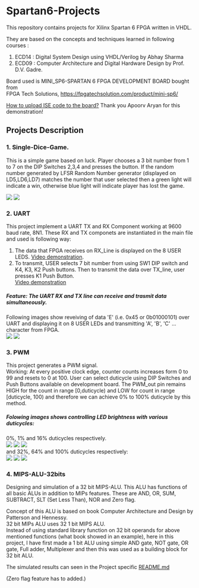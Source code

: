 # Spartan6-Projects

This repository contains projects for Xilinx Spartan 6 FPGA written in VHDL.  

They are based on the concepts and techniques learned in following courses :  
1. ECD14 : Digital System Design using VHDL/Verilog by Abhay Sharma
2. ECD09 : Computer Architecture and Digital Hardware Design by Prof. D.V. Gadre. 

Board used is MINI_SP6-SPARTAN 6 FPGA DEVELOPMENT BOARD bought from  
FPGA Tech Solutions, https://fpgatechsolution.com/product/mini-sp6/

[How to upload ISE code to the board?](https://www.youtube.com/watch?v=ueFb1KmcIBM) Thank you Apoorv Aryan for this demonstration!

## Projects Description 

### 1. Single-Dice-Game. 
This is a simple game based on luck. Player chooses a 3 bit number from 1 to 7 on the DIP Switches 2,3,4 and presses the button. If the random number generated by LFSR Random Number generator (displayed on LD5,LD6,LD7) matches the number that user selected then a green light will indicate a win, otherwise blue light will indicate player has lost the game.

![](https://i.imgur.com/fOJ01yd.jpg)  ![](https://i.imgur.com/eNp2Fle.jpg)

### 2. UART
This project implement a UART TX and RX Component working at 9600 baud rate, 8N1. These RX and TX componets are instantiated in the main file
and used is following way:  
1. The data that FPGA receives on RX_Line is displayed on the 8 USER LEDS.
[Video demonstration](https://www.youtube.com/watch?v=kBL-hSgXtCE).   
2. To transmit, USER selects 7 bit number from using SW1 DIP switch and K4, K3, K2 Push buttons. Then to transmit the data over TX_line, user presses K1 Push Button.  
[Video demonstration](https://www.youtube.com/watch?v=WnD7BVDf550)
##### Feature: The UART RX and TX line can receive and trasmit data simultaneously.   
Following images show reveiving of data 'E' (i.e. 0x45 or 0b01000101) over UART and displaying it on 8 USER LEDs and transmitting 'A', 'B', 'C' ... character from FPGA.  
![](https://i.imgur.com/E4XJVzE.png)     ![](https://i.imgur.com/64pR5rZ.png)

### 3. PWM  
This project generates a PWM signal.  
Working: At every positive clock edge, counter counts increases form 0 to 99 and resets to 0 at 100. User can select duticycle using DIP Switches and Push Buttons available on development board. The PWM_out pin remains HIGH for the count in range [0,duticycle) and LOW for count in range [duticycle, 100) and therefore we can achieve 0% to 100% duticycle by this method.  
##### Folowing images shows controlling LED brightness with various duticycles:   
0%, 1% and 16% duticycles respectively.   
![](https://i.imgur.com/T57K5oP.jpg) ![](https://i.imgur.com/4yakIK3.jpg) ![](https://i.imgur.com/a5MuBmY.jpg)  
and 32%, 64% and 100% duticycles respectively:  
![](https://i.imgur.com/1ZxoZbc.jpg) ![](https://i.imgur.com/ZdLQefE.jpg) ![](https://i.imgur.com/Sqq8mmH.jpg)  

### 4. MIPS-ALU-32bits  
Designing and simulation of a 32 bit MIPS-ALU. This ALU has functions of all basic ALUs in addition to MIPs features.
These are AND, OR, SUM, SUBTRACT, SLT (Set Less Than), NOR and Zero flag.

Concept of this ALU is based on book Computer Architecture and Design by Patterson and Hennessy.  
32 bit MIPs ALU uses 32 1 bit MIPS ALU.  
Instead of using standard library function on 32 bit operands for above mentioned functions (what book showed in an example), here in this project, I have first made a 1 bit ALU using simple AND gate, NOT gate, OR gate, Full adder, Multiplexer and then this was used as a building block for 32 bit ALU.

The simulated results can seen in the Project specific [README.md](https://github.com/sanujkul/Spartan6-Projects/tree/master/MIPS-ALU-32bits)

(Zero flag feature has to added.)

